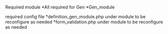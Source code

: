 Required module
*All required for Gen
*Gen_module

required config file
*definition_gen_module.php under module to be reconfigure as needed
*form_validation.php under module to be reconfigure as needed